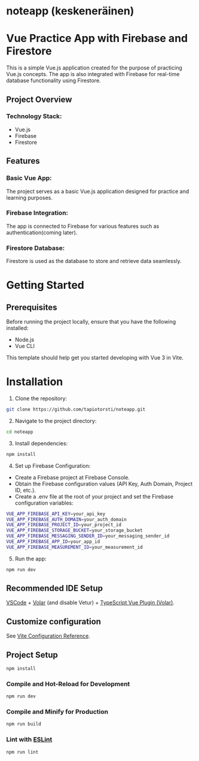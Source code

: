 #  noteapp (keskeneräinen)


# Vue Practice App with Firebase and Firestore

This is a simple Vue.js application created for the purpose of practicing Vue.js concepts. The app is also integrated with Firebase for real-time database functionality using Firestore.

## Project Overview

### Technology Stack:
- Vue.js
- Firebase
- Firestore
  
## Features

### Basic Vue App:

The project serves as a basic Vue.js application designed for practice and learning purposes.

### Firebase Integration:

The app is connected to Firebase for various features such as authentication(coming later).

### Firestore Database:

Firestore is used as the database to store and retrieve data seamlessly.


# Getting Started

## Prerequisites

Before running the project locally, ensure that you have the following installed:

- Node.js
- Vue CLI

This template should help get you started developing with Vue 3 in Vite.

# Installation

1. Clone the repository:
   
```sh
git clone https://github.com/tapiotorsti/noteapp.git
```

2. Navigate to the project directory:

```sh
cd noteapp
```
3. Install dependencies:

```sh
npm install
```

4. Set up Firebase Configuration:
- Create a Firebase project at Firebase Console.
- Obtain the Firebase configuration values (API Key, Auth Domain, Project ID, etc.).
- Create a .env file at the root of your project and set the Firebase configuration variables:
  
```sh
VUE_APP_FIREBASE_API_KEY=your_api_key
VUE_APP_FIREBASE_AUTH_DOMAIN=your_auth_domain
VUE_APP_FIREBASE_PROJECT_ID=your_project_id
VUE_APP_FIREBASE_STORAGE_BUCKET=your_storage_bucket
VUE_APP_FIREBASE_MESSAGING_SENDER_ID=your_messaging_sender_id
VUE_APP_FIREBASE_APP_ID=your_app_id
VUE_APP_FIREBASE_MEASUREMENT_ID=your_measurement_id
```

5. Run the app:

```sh
npm run dev
```

## Recommended IDE Setup

[VSCode](https://code.visualstudio.com/) + [Volar](https://marketplace.visualstudio.com/items?itemName=Vue.volar) (and disable Vetur) + [TypeScript Vue Plugin (Volar)](https://marketplace.visualstudio.com/items?itemName=Vue.vscode-typescript-vue-plugin).

## Customize configuration

See [Vite Configuration Reference](https://vitejs.dev/config/).

## Project Setup

```sh
npm install
```

### Compile and Hot-Reload for Development

```sh
npm run dev
```

### Compile and Minify for Production

```sh
npm run build
```

### Lint with [ESLint](https://eslint.org/)

```sh
npm run lint
```
